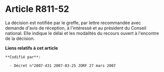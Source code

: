 # Article R811-52

La décision est notifiée par le greffe, par lettre recommandée avec demande d'avis de réception, à l'intéressé et au
président du Conseil national. Elle indique le délai et les modalités du recours ouvert à l'encontre de la décision.

**Liens relatifs à cet article**

	**Codifié par**:

	  - Décret n°2007-431 2007-03-25 JORF 27 mars 2007

